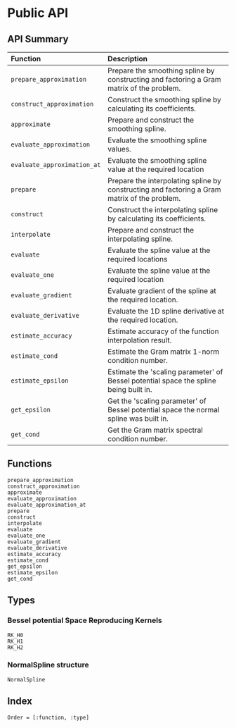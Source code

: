 # Public API

## API Summary

| Function                            | Description                                                                                        |
|:----------------------------------- |:-------------------------------------------------------------------------------------------------- |
|```prepare_approximation```          |Prepare the smoothing spline by constructing and factoring a Gram matrix of the problem.            |
|```construct_approximation```        |Construct the smoothing spline by calculating its coefficients.                                     |
|```approximate```                    |Prepare and construct the smoothing spline.                                                         |
|```evaluate_approximation```         |Evaluate the smoothing spline values.                                                               |
|```evaluate_approximation_at```      |Evaluate the smoothing spline value at the required location                                        |
|```prepare```                        |Prepare the interpolating spline by constructing and factoring a Gram matrix of the problem.        |
|```construct```                      |Construct the interpolating spline by calculating its coefficients.                                 |
|```interpolate```                    |Prepare and construct the interpolating spline.                                                     |
|```evaluate```                       |Evaluate the spline value at the required locations                                                 |
|```evaluate_one```                   |Evaluate the spline value at the required location                                                  |
|```evaluate_gradient```              |Evaluate gradient of the spline at the required location.                                           |
|```evaluate_derivative```            |Evaluate the 1D spline derivative at the required location.                                         |
|```estimate_accuracy```              |Estimate accuracy of the function interpolation result.                                             |
|```estimate_cond```                  |Estimate the Gram matrix 1-norm condition number.                                                   |
|```estimate_epsilon```               |Estimate the 'scaling parameter' of Bessel potential space the spline being built in.               |
|```get_epsilon```                    |Get the 'scaling parameter' of Bessel potential space the normal spline was built in.               |
|```get_cond```                       |Get the Gram matrix spectral condition number.                                                      |

## Functions
```@docs
prepare_approximation
construct_approximation
approximate
evaluate_approximation
evaluate_approximation_at
prepare
construct
interpolate
evaluate
evaluate_one
evaluate_gradient
evaluate_derivative
estimate_accuracy
estimate_cond
get_epsilon
estimate_epsilon
get_cond
```

## Types

### Bessel potential Space Reproducing Kernels

```@docs
RK_H0
RK_H1
RK_H2
```

### NormalSpline structure

```@docs
NormalSpline
```

## Index
```@index
Order = [:function, :type]
```
